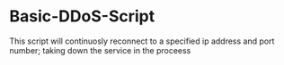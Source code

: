# Basic-DDoS-Script

This script will continuosly reconnect to a specified ip address and port number; taking down the service in the proceess

